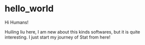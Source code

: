 hello_world
===========

Hi Humans!

Huiling liu here, I am new about this kinds softwares, but it is quite interesting.
I just start my journey of Stat from here! 
